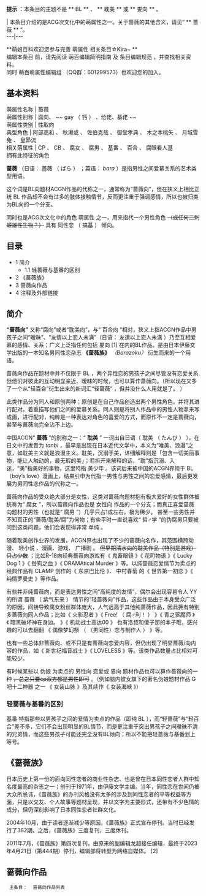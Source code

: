 **提示** ：本条目的主题不是 ** BL  ** 、 ** 耽美  ** 或 ** 㚻向  ** 。

|  本条目介绍的是ACG次文化中的萌属性之一。关于蔷薇的其他含义，请见“ ** 蔷薇  ** ”。  
---|---  
  
**萌娘百科欢迎您参与完善 萌属性  相关条目☆Kira~ **  
编辑本条目  前，请先阅读  萌百编辑简明指南  及  条目编辑规范  ，并查找相关资料。  
同时  萌百萌属性编辑组  （QQ群：601299573）也欢迎您的加入。

**基本资料**  
---  
萌属性名称  |  蔷薇   
萌属性别称  |  腐向、 ~~ gay  （  钙  ）  、给佬、基佬 ~~  
萌属性类别  |  性取向   
典型角色  |  阿部高和  、  秋濑或  、  佐伯克哉  、  御堂孝典  、  木之本桃矢  、  月城雪兔  、  皇昴流   
相关萌属性  |  CP  、  CB  、  腐女  、  腐男  、  基番  、  百合  、  腐眼看人基   
拥有此特征的角色  
  
**蔷薇** （日语：  薔薇  （  ばら  ）  ；英语：  _bara_ ）是指男性之间爱慕关系的艺术类型用语。

这个词是BL向题材ACGN作品的代称之一，通常称为“蔷薇向”，但在狭义上相比正统  BL
作品却不会有过多的肢体接触情节，反而更注重于强调感情，所以也被归类为BL向的一个分支。

同时也是ACG次文化中的角色  萌属性  之一，用来指代一个男性角色 ~~（或任何二刺螈雄性生物？）~~ 具有  同性恋  （  搞基  ）  倾向。

##  目录

  * 1  简介 
    * 1.1  轻蔷薇与基番的区别 
  * 2  《蔷薇族》 
  * 3  蔷薇向作品 
  * 4  注释及外部链接 

##  简介

**“蔷薇向”** 又称“腐向”或者“耽美向”，与“  百合向  ”相对，狭义上指ACGN作品中男孩子之间“暧昧”、“友情以上恋人未满”（日语：
友達以上恋人未満  ）乃至互相爱慕的感情、关系；广义上泛指任何包括  㚻向  [1]  在内的BL作品。是由日本伊藤文学出版的一本知名男同性恋杂志
**《蔷薇族》** _（Barazoku）_ 衍生而来的一个用语。

蔷薇向作品在题材中并不仅限于  BL
，两个异性恋的男孩子之间尽管没有恋爱关系但他们对彼此的互动明显亲近、暧昧的时候，也可以算作蔷薇向。（所以现在又多了一个从“轻百合”衍生出来的新词汇“轻蔷薇”
，但并没什么人用就是了。  ）

此类作品分为同人和原创两种；原创是在自己作品创造出两个男性角色，并将其进行配对，着重描写他们之间的爱慕关系。同人则是将别人作品中的男性人物拿来写或画，进行配对，纯粹是一种表达对角色的喜爱的方式，而原作不一定是蔷薇向，甚至与蔷薇向完全沾不上边。

中国ACGN“ **蔷薇** ”的别称之一：“ **耽美** ” 一词出自日语（  耽美  （  たんび  ）  ），在日文中的发音为 _tanbi_
，最早是出现在日本近代文学中，本义为“唯美、浪漫”之意，如耽美主义就是浪漫主义。耽美，沉溺于美，详细解释则是「包含一切美丽事物，能让人触动的，最无瑕的美」；若拆开来解释的话，“耽”指沉溺、入迷，“美”指美好的事物，这里特指
美少年  。该词后来被中国的ACGN界用于  BL  （boy’s
love）漫画上，结果引申为代指一男性与男性之间的恋爱感情，最后更发展为男同性恋作品的代称之一。

蔷薇向作品的受众绝大部分是女性，这类对蔷薇向题材抱有极大爱好的女性群体被统称为“  腐女  ”，所以蔷薇向作品也是  女性向
作品的一个分支；而真正喜爱蔷薇向题材的男性（也就是“  腐男  ”）几乎只占1成左右，极为稀少。
甚至一些男性并不知真正的“蔷薇/耽美/腐”为何物；有些平时一直说喜欢“  哲♂学  ”的伪腐男只要被问到这类问题，他们会表现得非常  单纯  。

随着耽美创作业界的发展，ACGN界也出现了不少的蔷薇向名作，其范围横跨动漫、  轻小说  、漫画、游戏、  广播剧  。
~~但早期清水向的耽美作品（特别是游戏）只占少数~~ ；比如R-18向经典蔷薇向游戏有《  鬼畜眼镜  》《  花町物语  》《  Lucky Dog 1
》《  咎狗之血  》《  DRAMAtical Murder  》等。以纯蔷薇恋爱情节为卖点的经典作品有  CLAMP  创作的《  东京巴比伦  》、
中村春菊  的《  世界第一初恋  》《  纯情罗曼史  》等作品。

有些并非纯蔷薇向，而是表达男性之间“高纯度的友情”，偶尔会出现容易令人  YY  的所谓  蔷薇  （  紫气东来  ）
情节的“轻蔷薇向”作品，这些作品由于本身受众广泛的原因，间接导致腐女粉丝群体庞大，人气远高于其他纯蔷薇作品，因此拥有特别多蔷薇向同人作品；比如《  火影忍者
》《  Free!  （  腐♂利！  ）  》《  青之驱魔师  》《  暗黑破坏神在身边。  》《  机动战士高达00  》
也有洛叔和傻子那的本子哦，感兴趣的可以去翻翻  《  偶像梦幻祭  （  （男同性）恋与制作人  ）  》等。

也有一些总体非蔷薇向、或不只是有蔷薇向恋爱内容，但仍出现了明显蔷薇/向内容的作品，如《  新世纪福音战士  》《  LOVELESS
》等。该类作品数量占比相对可能较少。

有时候某些以  伪娘  为卖点的  男性向  恋爱或  㚻向  题材作品也可以算作蔷薇向的一种 ~~，总之只要cp双方都是男性即可~~
。（例如脑内彼女旗下的著名伪娘题材作品  G吧十二神器  之一  《  女装山脉  》及其续作《  女装海峡  》）

  

###  轻蔷薇与基番的区别

基番  特指那些以男孩子之间的爱情为卖点的作品（即纯  BL
），而“轻蔷薇”与“轻百合”差不多，它们不会出现明显的BL情节，而是更注重于突出男孩子之间暧昧不清的兄弟情，而这些男孩子可能还完全没有BL倾向；所以不能把轻蔷薇与基番划上等号。

  

##  《蔷薇族》

日本历史上第一份的面向同性恋者的商业性杂志、也是曾在日本同性恋者人群中知名度最高的杂志之一；创刊于1971年，由伊藤文学主编。当年，同性恋在世间仍被大众所忌讳，《蔷薇族》的办刊风格没有太多的涉及到同性恋者的平等权益等方面，只是以交友、个人故事等题材呈现，并以文字为主要形式，还带有不少色情的成分，但仍深刻影响了日本同性恋者社群文化。

2004年10月，由于读者逐渐减少等原因，《蔷薇族》正式宣布停刊。当时已经发行了382期。之后，《蔷薇族》三度复刊，三度休刊。

2011年7月，《蔷薇族》第四次复刊，由原来的副编辑龙超接任编辑，最终于2023年4月21日（第444期）停刊，编辑部将转型为网络自媒体。  [2]

##  蔷薇向作品

     主条目：  蔷薇向作品列表 